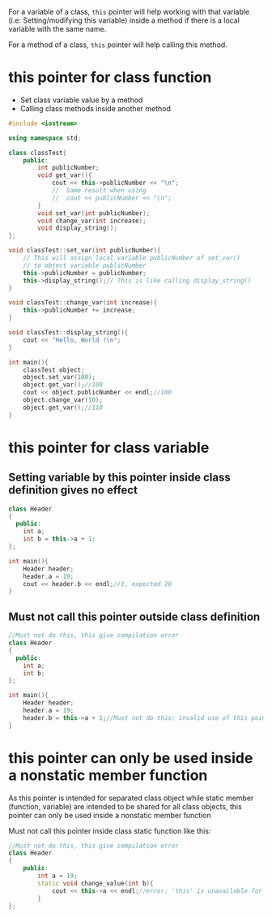 For a variable of a class, ``this`` pointer will help working with that variable (i.e: Setting/modifying this variable) inside a method if there is a local variable with the same name.

For a method of a class, ``this`` pointer will help calling this method.

# this pointer for class function

* Set class variable value by a method
* Calling class methods inside another method

```cpp
#include <iostream>

using namespace std;

class classTest{
	public:
		int publicNumber;
		void get_var(){
            cout << this->publicNumber << "\n";
            //  Same result when using
            //  cout << publicNumber << "\n";
		}
        void set_var(int publicNumber);
        void change_var(int increase);
        void display_string();
};

void classTest::set_var(int publicNumber){
    // This will assign local variable publicNumber of set_var()
    // to object variable publicNumber
    this->publicNumber = publicNumber;
    this->display_string();// This is like calling display_string()
}

void classTest::change_var(int increase){
    this->publicNumber += increase;
}

void classTest::display_string(){
    cout << "Hello, World !\n";
}

int main(){
	classTest object;
    object.set_var(100);
    object.get_var();//100
    cout << object.publicNumber << endl;//100
    object.change_var(10);
    object.get_var();//110
}
```
# this pointer for class variable

## Setting variable by this pointer inside class definition gives no effect

```cpp
class Header
{
  public:
    int a;
    int b = this->a + 1;
};

int main(){
    Header header;
    header.a = 19;
    cout << header.b << endl;//1, expected 20
}
```

## Must not call this pointer outside class definition

```cpp
//Must not do this, this give compilation error
class Header
{
  public:
    int a;
    int b;
};

int main(){
    Header header;
    header.a = 19;
    header.b = this->a + 1;//Must not do this; invalid use of this pointer
}
```
# this pointer can only be used inside a nonstatic member function
As this pointer is intended for separated class object while static member (function, variable) are intended to be shared for all class objects, this pointer can only be used inside a nonstatic member function

Must not call this pointer inside class static function like this:

```cpp
//Must not do this, this give compilation error
class Header
{
    public:
        int a = 19;
        static void change_value(int b){
            cout << this->a << endl;//error: 'this' is unavailable for static member functions
        }
};
```

